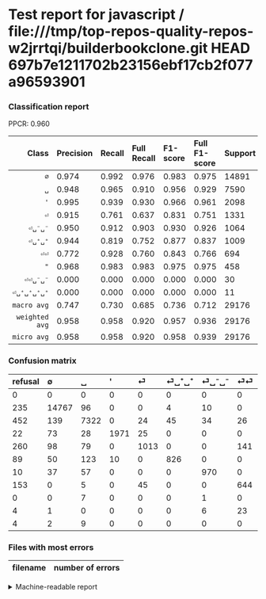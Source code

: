# Test report for javascript / file:///tmp/top-repos-quality-repos-w2jrrtqi/builderbookclone.git HEAD 697b7e1211702b23156ebf17cb2f077a96593901

### Classification report

PPCR: 0.960

| Class | Precision | Recall | Full Recall | F1-score | Full F1-score | Support | Full Support | PPCR |
|------:|:----------|:-------|:------------|:---------|:---------|:--------|:-------------|:-----|
| `∅` | 0.974| 0.992| 0.976| 0.983| 0.975| 14891| 15126| 0.984 |
| `␣` | 0.948| 0.965| 0.910| 0.956| 0.929| 7590| 8042| 0.944 |
| `'` | 0.995| 0.939| 0.930| 0.966| 0.961| 2098| 2120| 0.990 |
| `⏎` | 0.915| 0.761| 0.637| 0.831| 0.751| 1331| 1591| 0.837 |
| `⏎␣⁻␣⁻` | 0.950| 0.912| 0.903| 0.930| 0.926| 1064| 1074| 0.991 |
| `⏎␣⁺␣⁺` | 0.944| 0.819| 0.752| 0.877| 0.837| 1009| 1098| 0.919 |
| `⏎⏎` | 0.772| 0.928| 0.760| 0.843| 0.766| 694| 847| 0.819 |
| `"` | 0.968| 0.983| 0.983| 0.975| 0.975| 458| 458| 1.000 |
| `⏎⏎␣⁻␣⁻` | 0.000| 0.000| 0.000| 0.000| 0.000| 30| 34| 0.882 |
| `⏎␣⁺␣⁺␣⁺␣⁺` | 0.000| 0.000| 0.000| 0.000| 0.000| 11| 15| 0.733 |
| `macro avg` | 0.747| 0.730| 0.685| 0.736| 0.712| 29176| 30405| 0.960 |
| `weighted avg` | 0.958| 0.958| 0.920| 0.957| 0.936| 29176| 30405| 0.960 |
| `micro avg` | 0.958| 0.958| 0.920| 0.958| 0.939| 29176| 30405| 0.960 |

### Confusion matrix

|refusal|  ∅| ␣| '| ⏎| ⏎␣⁺␣⁺| ⏎␣⁻␣⁻| ⏎⏎| "| ⏎⏎␣⁻␣⁻| ⏎␣⁺␣⁺␣⁺␣⁺| 
|:---|:---|:---|:---|:---|:---|:---|:---|:---|:---|:---|
|0 |0 |0 |0 |0 |0 |0 |0 |0 |0 |0 |
|235 |14767 |96 |0 |0 |4 |10 |0 |14 |0 |0 |
|452 |139 |7322 |0 |24 |45 |34 |26 |0 |0 |0 |
|22 |73 |28 |1971 |25 |0 |0 |0 |1 |0 |0 |
|260 |98 |79 |0 |1013 |0 |0 |141 |0 |0 |0 |
|89 |50 |123 |10 |0 |826 |0 |0 |0 |0 |0 |
|10 |37 |57 |0 |0 |0 |970 |0 |0 |0 |0 |
|153 |0 |5 |0 |45 |0 |0 |644 |0 |0 |0 |
|0 |0 |7 |0 |0 |0 |1 |0 |450 |0 |0 |
|4 |1 |0 |0 |0 |0 |6 |23 |0 |0 |0 |
|4 |2 |9 |0 |0 |0 |0 |0 |0 |0 |0 |

### Files with most errors

| filename | number of errors|
|:----:|:-----|

<details>
    <summary>Machine-readable report</summary>
```json
{
  "cl_report": {"\"": {"f1-score": 0.9750812567713977, "precision": 0.967741935483871, "recall": 0.982532751091703, "support": 458}, "\u0027": {"f1-score": 0.9664133366021085, "precision": 0.9949520444220091, "recall": 0.9394661582459485, "support": 2098}, "macro avg": {"f1-score": 0.7361440290801188, "precision": 0.7465347010906813, "recall": 0.7297684342288183, "support": 29176}, "micro avg": {"f1-score": 0.9584247326569784, "precision": 0.9584247326569784, "recall": 0.9584247326569784, "support": 29176}, "weighted avg": {"f1-score": 0.9572365551047375, "precision": 0.9576106231555134, "recall": 0.9584247326569784, "support": 29176}, "\u2205": {"f1-score": 0.9825670370616808, "precision": 0.9736269532537747, "recall": 0.9916728225102411, "support": 14891}, "\u23ce": {"f1-score": 0.8310090237899918, "precision": 0.9150858175248419, "recall": 0.7610818933132982, "support": 1331}, "\u23ce\u23ce": {"f1-score": 0.8429319371727749, "precision": 0.7721822541966427, "recall": 0.9279538904899135, "support": 694}, "\u23ce\u23ce\u2423\u207b\u2423\u207b": {"f1-score": 0.0, "precision": 0.0, "recall": 0.0, "support": 30}, "\u23ce\u2423\u207a\u2423\u207a": {"f1-score": 0.8768577494692144, "precision": 0.944, "recall": 0.8186323092170465, "support": 1009}, "\u23ce\u2423\u207a\u2423\u207a\u2423\u207a\u2423\u207a": {"f1-score": 0.0, "precision": 0.0, "recall": 0.0, "support": 11}, "\u23ce\u2423\u207b\u2423\u207b": {"f1-score": 0.9304556354916066, "precision": 0.9500489715964741, "recall": 0.9116541353383458, "support": 1064}, "\u2423": {"f1-score": 0.9561243144424132, "precision": 0.9477090344292001, "recall": 0.9646903820816864, "support": 7590}},
  "cl_report_full": {"\"": {"f1-score": 0.9750812567713977, "precision": 0.967741935483871, "recall": 0.982532751091703, "support": 458}, "\u0027": {"f1-score": 0.9612289685442575, "precision": 0.9949520444220091, "recall": 0.9297169811320755, "support": 2120}, "macro avg": {"f1-score": 0.7120426439264549, "precision": 0.7465347010906813, "recall": 0.6851465451579037, "support": 30405}, "micro avg": {"f1-score": 0.9386549403333277, "precision": 0.9584247326569784, "recall": 0.9196842624568328, "support": 30405}, "weighted avg": {"f1-score": 0.9359561516656653, "precision": 0.9560232195659821, "recall": 0.9196842624568328, "support": 30405}, "\u2205": {"f1-score": 0.974944706697917, "precision": 0.9736269532537747, "recall": 0.9762660319978844, "support": 15126}, "\u23ce": {"f1-score": 0.7509266123054115, "precision": 0.9150858175248419, "recall": 0.6367064739157763, "support": 1591}, "\u23ce\u23ce": {"f1-score": 0.7662105889351576, "precision": 0.7721822541966427, "recall": 0.7603305785123967, "support": 847}, "\u23ce\u23ce\u2423\u207b\u2423\u207b": {"f1-score": 0.0, "precision": 0.0, "recall": 0.0, "support": 34}, "\u23ce\u2423\u207a\u2423\u207a": {"f1-score": 0.8373035985808412, "precision": 0.944, "recall": 0.7522768670309654, "support": 1098}, "\u23ce\u2423\u207a\u2423\u207a\u2423\u207a\u2423\u207a": {"f1-score": 0.0, "precision": 0.0, "recall": 0.0, "support": 15}, "\u23ce\u2423\u207b\u2423\u207b": {"f1-score": 0.9260143198090692, "precision": 0.9500489715964741, "recall": 0.9031657355679702, "support": 1074}, "\u2423": {"f1-score": 0.9287163876204971, "precision": 0.9477090344292001, "recall": 0.9104700323302661, "support": 8042}},
  "ppcr": 0.9595790166091104
}
```
</details>
